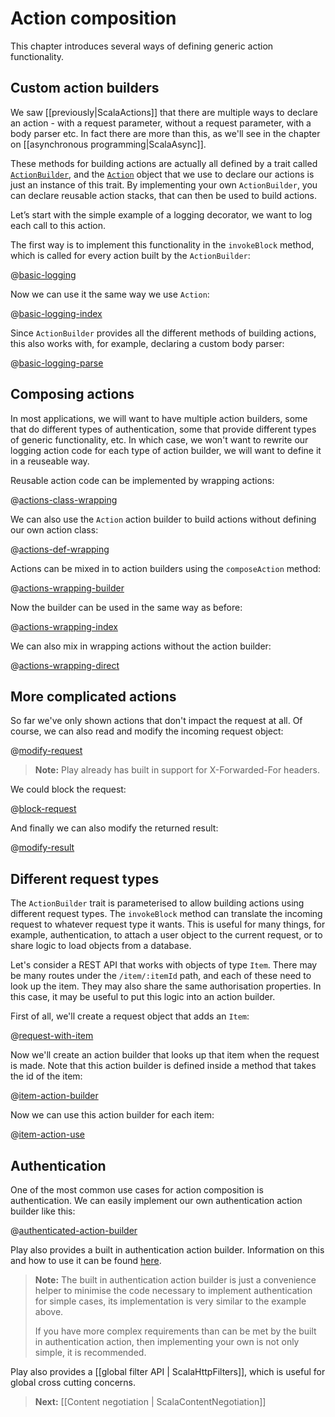 <!--- Copyright (C) 2009-2013 Typesafe Inc. <http://www.typesafe.com> -->
# Action composition

This chapter introduces several ways of defining generic action functionality.

## Custom action builders

We saw [[previously|ScalaActions]] that there are multiple ways to declare an action - with a request parameter, without a request parameter, with a body parser etc.  In fact there are more than this, as we'll see in the chapter on [[asynchronous programming|ScalaAsync]].

These methods for building actions are actually all defined by a trait called [`ActionBuilder`](api/scala/index.html#play.api.mvc.ActionBuilder), and the [`Action`](api/scala/index.html#play.api.mvc.Action$) object that we use to declare our actions is just an instance of this trait.  By implementing your own `ActionBuilder`, you can declare reusable action stacks, that can then be used to build actions.

Let’s start with the simple example of a logging decorator, we want to log each call to this action.

The first way is to implement this functionality in the `invokeBlock` method, which is called for every action built by the `ActionBuilder`:

@[basic-logging](code/ScalaActionsComposition.scala)

Now we can use it the same way we use `Action`:

@[basic-logging-index](code/ScalaActionsComposition.scala)
 
Since `ActionBuilder` provides all the different methods of building actions, this also works with, for example, declaring a custom body parser:

@[basic-logging-parse](code/ScalaActionsComposition.scala)


## Composing actions

In most applications, we will want to have multiple action builders, some that do different types of authentication, some that provide different types of generic functionality, etc.  In which case, we won't want to rewrite our logging action code for each type of action builder, we will want to define it in a reuseable way.

Reusable action code can be implemented by wrapping actions:

@[actions-class-wrapping](code/ScalaActionsComposition.scala)

We can also use the `Action` action builder to build actions without defining our own action class:

@[actions-def-wrapping](code/ScalaActionsComposition.scala)

Actions can be mixed in to action builders using the `composeAction` method:

@[actions-wrapping-builder](code/ScalaActionsComposition.scala)

Now the builder can be used in the same way as before:

@[actions-wrapping-index](code/ScalaActionsComposition.scala)

We can also mix in wrapping actions without the action builder:

@[actions-wrapping-direct](code/ScalaActionsComposition.scala)

## More complicated actions

So far we've only shown actions that don't impact the request at all.  Of course, we can also read and modify the incoming request object:

@[modify-request](code/ScalaActionsComposition.scala)

> **Note:** Play already has built in support for X-Forwarded-For headers.

We could block the request:

@[block-request](code/ScalaActionsComposition.scala)

And finally we can also modify the returned result:

@[modify-result](code/ScalaActionsComposition.scala)

## Different request types

The `ActionBuilder` trait is parameterised to allow building actions using different request types.  The `invokeBlock` method can translate the incoming request to whatever request type it wants.  This is useful for many things, for example, authentication, to attach a user object to the current request, or to share logic to load objects from a database.

Let's consider a REST API that works with objects of type `Item`.  There may be many routes under the `/item/:itemId` path, and each of these need to look up the item.  They may also share the same authorisation properties.  In this case, it may be useful to put this logic into an action builder.

First of all, we'll create a request object that adds an `Item`:

@[request-with-item](code/ScalaActionsComposition.scala)

Now we'll create an action builder that looks up that item when the request is made.  Note that this action builder is defined inside a method that takes the id of the item:

@[item-action-builder](code/ScalaActionsComposition.scala)

Now we can use this action builder for each item:

@[item-action-use](code/ScalaActionsComposition.scala)

## Authentication

One of the most common use cases for action composition is authentication.  We can easily implement our own authentication action builder like this:

@[authenticated-action-builder](code/ScalaActionsComposition.scala)

Play also provides a built in authentication action builder.  Information on this and how to use it can be found [here](api/scala/index.html#play.api.mvc.Security$$AuthenticatedBuilder$).

> **Note:** The built in authentication action builder is just a convenience helper to minimise the code necessary to implement authentication for simple cases, its implementation is very similar to the example above.
>
> If you have more complex requirements than can be met by the built in authentication action, then implementing your own is not only simple, it is recommended.

Play also provides a [[global filter API | ScalaHttpFilters]], which is useful for global cross cutting concerns.

> **Next:** [[Content negotiation | ScalaContentNegotiation]]
